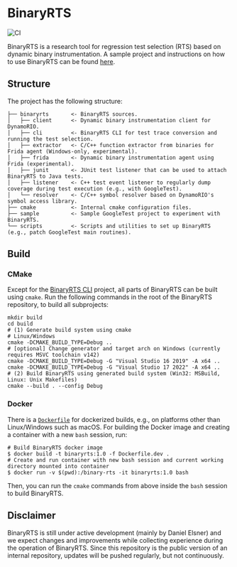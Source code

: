 # BinaryRTS

![CI](https://github.com/tum-i4/binary-rts/actions/workflows/build.yml/badge.svg)

BinaryRTS is a research tool for regression test selection (RTS) based on dynamic binary instrumentation.
A sample project and instructions on how to use BinaryRTS can be found [here](./sample).

## Structure

The project has the following structure:

```
├── binaryrts       <- BinaryRTS sources.
│   ├── client      <- Dynamic binary instrumentation client for DynamoRIO.
│   ├── cli         <- BinaryRTS CLI for test trace conversion and running the test selection.
│   ├── extractor   <- C/C++ function extractor from binaries for Frida agent (Windows-only, experimental).
│   ├── frida       <- Dynamic binary instrumentation agent using Frida (experimental).
│   ├── junit       <- JUnit test listener that can be used to attach BinaryRTS to Java tests.
│   ├── listener    <- C++ test event listener to regularly dump coverage during test execution (e.g., with GoogleTest).
│   └── resolver    <- C/C++ symbol resolver based on DynamoRIO's symbol access library.
├── cmake           <- Internal cmake configuration files.
├── sample          <- Sample GoogleTest project to experiment with BinaryRTS.
└── scripts         <- Scripts and utilities to set up BinaryRTS (e.g., patch GoogleTest main routines). 
```

## Build

### CMake

Except for the [BinaryRTS CLI](./binaryrts/cli) project, all parts of BinaryRTS can be built using `cmake`.
Run the following commands in the root of the BinaryRTS repository, to build all subprojects:

```shell
mkdir build
cd build
# (1) Generate build system using cmake
# Linux/Windows
cmake -DCMAKE_BUILD_TYPE=Debug ..
# [optional] Change generator and target arch on Windows (currently requires MSVC toolchain v142)
cmake -DCMAKE_BUILD_TYPE=Debug -G "Visual Studio 16 2019" -A x64 ..
cmake -DCMAKE_BUILD_TYPE=Debug -G "Visual Studio 17 2022" -A x64 ..
# (2) Build BinaryRTS using generated build system (Win32: MSBuild, Linux: Unix Makefiles)
cmake --build . --config Debug
```

### Docker

There is a [`Dockerfile`](./Dockerfile.dev) for dockerized builds, e.g., on platforms other than Linux/Windows such
as macOS.
For building the Docker image and creating a container with a new `bash` session, run:

```shell
# Build BinaryRTS docker image 
$ docker build -t binaryrts:1.0 -f Dockerfile.dev .
# Create and run container with new bash session and current working directory mounted into container
$ docker run -v $(pwd):/binary-rts -it binaryrts:1.0 bash
```

Then, you can run the `cmake` commands from above inside the `bash` session to build BinaryRTS.

## Disclaimer

BinaryRTS is still under active development (mainly by Daniel Elsner) and we expect changes and improvements while collecting experience during the operation of BinaryRTS.
Since this repository is the public version of an internal repository, updates will be pushed regularly, but not continuously.
